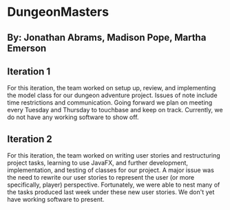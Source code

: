 # DungeonMasters
## By: Jonathan Abrams, Madison Pope, Martha Emerson
## Iteration 1
For this iteration, the team worked on setup up, review, and implementing the model class for our dungeon adventure project. Issues of note include time restrictions and communication. Going forward we plan on meeting every Tuesday and Thursday to touchbase and keep on track. Currently, we do not have any working software to show off. 

## Iteration 2
For this iteration, the team worked on writing user stories and restructuring project tasks, learning to use JavaFX, and further development, implementation, and testing of classes for our project. A major issue was the need to rewrite our user stories to represent the user (or more specifically, player) perspective. Fortunately, we were able to nest many of the tasks produced last week under these new user stories. We don't yet have working software to present.
